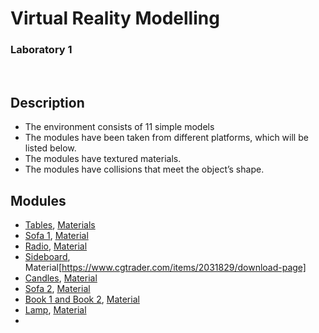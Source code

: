 <p align="center">

  <h1 align="start">Virtual Reality Modelling</h1>

  <h3 align="start">
   Laboratory 1
  </h3>
 <br />
 
</p>

## Description

- The environment consists of 11 simple models
- The modules have been taken from different platforms, which will be listed below.
- The modules have textured materials.
- The modules have collisions that meet the object’s shape.


## Modules

- [Tables]([https://github.com/facebook/create-react-app](https://www.cgtrader.com/free-3d-models/furniture/table/oxon-copper-table-set)https://www.cgtrader.com/free-3d-models/furniture/table/oxon-copper-table-set), [Materials](https://www.textures.com/download/PBR0585/138834)
- [Sofa 1](https://www.cgtrader.com/items/4140627/download-page), [Material](https://www.cgtrader.com/items/4140627/download-page)
- [Radio](https://www.cgtrader.com/free-3d-models/furniture/table/wooden-side-table-3d-model-2724c93a-301a-4852-9db0-30c727a333dc), [Material](https://www.cgtrader.com/free-3d-models/furniture/table/wooden-side-table-3d-model-2724c93a-301a-4852-9db0-30c727a333dc)
- [Sideboard](https://www.cgtrader.com/items/2031829/download-page), Material[https://www.cgtrader.com/items/2031829/download-page]
- [Candles](https://www.cgtrader.com/free-3d-models/furniture/tableware/modern-candle), [Material](https://www.cgtrader.com/free-3d-models/textures/architectural-textures/plaster-02)
- [Sofa 2](https://www.cgtrader.com/free-3d-models/furniture/sofa/one-place-couch-sofa), [Material](https://www.cgtrader.com/free-3d-models/textures/miscellaneous/sweater-texture-fabric-pbr-rough-metal-refl-gloss)
- [Book 1 and Book 2](https://www.cgtrader.com/free-3d-models/scanned/various/4-scanned-stacks-of-books), [Material](https://www.cgtrader.com/free-3d-models/scanned/various/4-scanned-stacks-of-books)
- [Lamp](https://www.cgtrader.com/free-3d-models/furniture/lamp/dauphine-floor-lamp), [Material](https://www.cgtrader.com/free-3d-models/textures/natural-textures/pbr-material-texture-set-034-alien-silver-metal)
- 
